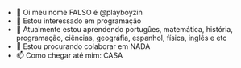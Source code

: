 - 👋 Oi meu nome FALSO é @playboyzin
- 👀 Estou interessado em programação
- 🌱 Atualmente estou aprendendo portugûes, matemática, história, programação, ciências, geográfia, espanhol, física, inglês e etc
- 💞️ Estou procurando colaborar em NADA
- 📫 Como chegar até mim: CASA
